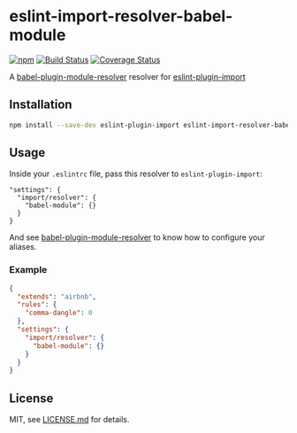 # eslint-import-resolver-babel-module
[![npm][npm-version-image]][npm-url] [![Build Status][ci-image]][ci-url] [![Coverage Status][coverage-image]][coverage-url]

A [babel-plugin-module-resolver][babel-plugin-module-resolver] resolver for [eslint-plugin-import][eslint-plugin-import]

## Installation

```sh
npm install --save-dev eslint-plugin-import eslint-import-resolver-babel-module
```

## Usage

Inside your `.eslintrc` file, pass this resolver to `eslint-plugin-import`:
```
"settings": {
  "import/resolver": {
    "babel-module": {}
  }
}
```

And see [babel-plugin-module-resolver][babel-plugin-module-resolver] to know how to configure your aliases.

### Example

```json
{
  "extends": "airbnb",
  "rules": {
    "comma-dangle": 0
  },
  "settings": {
    "import/resolver": {
      "babel-module": {}
    }
  }
}
```

## License

MIT, see [LICENSE.md](/LICENSE.md) for details.


[ci-image]: https://circleci.com/gh/tleunen/eslint-import-resolver-babel-module.svg?style=shield
[ci-url]: https://circleci.com/gh/tleunen/eslint-import-resolver-babel-module
[coverage-image]: https://codecov.io/gh/tleunen/eslint-import-resolver-babel-module/branch/master/graph/badge.svg
[coverage-url]: https://codecov.io/gh/tleunen/eslint-import-resolver-babel-module
[npm-version-image]: https://img.shields.io/npm/v/eslint-import-resolver-babel-module.svg
[npm-url]: https://www.npmjs.com/package/eslint-import-resolver-babel-module
[babel-plugin-module-resolver]: https://github.com/tleunen/babel-plugin-module-resolver
[eslint-plugin-import]: https://github.com/benmosher/eslint-plugin-import
